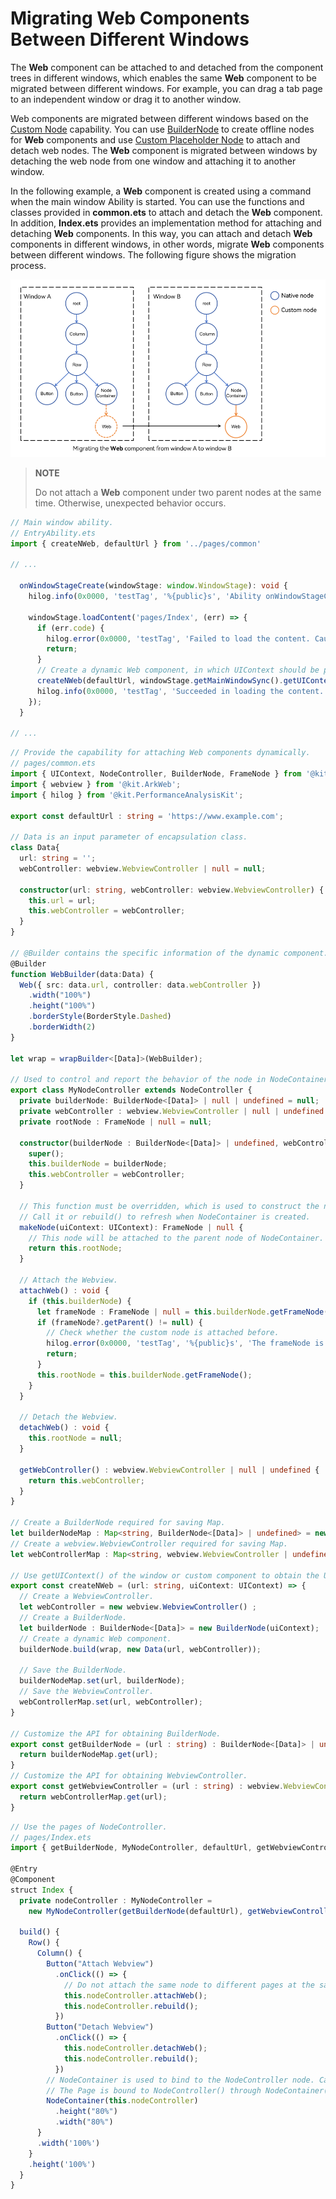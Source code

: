 # Migrating Web Components Between Different Windows

The **Web** component can be attached to and detached from the component trees in different windows, which enables the same **Web** component to be migrated between different windows. For example, you can drag a tab page to an independent window or drag it to another window.

Web components are migrated between different windows based on the [Custom Node](../ui/arkts-user-defined-node.md) capability. You can use [BuilderNode](../ui/arkts-user-defined-arktsNode-builderNode.md) to create offline nodes for **Web** components and use [Custom Placeholder Node](../ui/arkts-user-defined-place-holder.md) to attach and detach web nodes. The **Web** component is migrated between windows by detaching the web node from one window and attaching it to another window.

In the following example, a **Web** component is created using a command when the main window Ability is started. You can use the functions and classes provided in **common.ets** to attach and detach the **Web** component. In addition, **Index.ets** provides an implementation method for attaching and detaching **Web** components. In this way, you can attach and detach **Web** components in different windows, in other words, migrate **Web** components between different windows. The following figure shows the migration process.

![Example of Migrating Web Components](./figures/web-component-migrate_en.png)

> **NOTE**
>
> Do not attach a **Web** component under two parent nodes at the same time. Otherwise, unexpected behavior occurs.

```ts
// Main window ability.
// EntryAbility.ets
import { createNWeb, defaultUrl } from '../pages/common'

// ...

  onWindowStageCreate(windowStage: window.WindowStage): void {
    hilog.info(0x0000, 'testTag', '%{public}s', 'Ability onWindowStageCreate');

    windowStage.loadContent('pages/Index', (err) => {
      if (err.code) {
        hilog.error(0x0000, 'testTag', 'Failed to load the content. Cause: %{public}s', JSON.stringify(err) ?? '');
        return;
      }
      // Create a dynamic Web component, in which UIContext should be passed. (The component can be created at any time after loadContent() is called, and only one Web component is created for the application.)
      createNWeb(defaultUrl, windowStage.getMainWindowSync().getUIContext());
      hilog.info(0x0000, 'testTag', 'Succeeded in loading the content.');
    });
  }

// ...
```

```ts
// Provide the capability for attaching Web components dynamically.
// pages/common.ets
import { UIContext, NodeController, BuilderNode, FrameNode } from '@kit.ArkUI';
import { webview } from '@kit.ArkWeb';
import { hilog } from '@kit.PerformanceAnalysisKit';

export const defaultUrl : string = 'https://www.example.com';

// Data is an input parameter of encapsulation class.
class Data{
  url: string = '';
  webController: webview.WebviewController | null = null;

  constructor(url: string, webController: webview.WebviewController) {
    this.url = url;
    this.webController = webController;
  }
}

// @Builder contains the specific information of the dynamic component.
@Builder
function WebBuilder(data:Data) {
  Web({ src: data.url, controller: data.webController })
    .width("100%")
    .height("100%")
    .borderStyle(BorderStyle.Dashed)
    .borderWidth(2)
}

let wrap = wrapBuilder<[Data]>(WebBuilder);

// Used to control and report the behavior of the node in NodeContainer. This function must be used together with NodeContainer.
export class MyNodeController extends NodeController {
  private builderNode: BuilderNode<[Data]> | null | undefined = null;
  private webController : webview.WebviewController | null | undefined = null;
  private rootNode : FrameNode | null = null;

  constructor(builderNode : BuilderNode<[Data]> | undefined, webController : webview.WebviewController | undefined) {
    super();
    this.builderNode = builderNode;
    this.webController = webController;
  }

  // This function must be overridden, which is used to construct the number of nodes, return the nodes and attach them to NodeContainer.
  // Call it or rebuild() to refresh when NodeContainer is created.
  makeNode(uiContext: UIContext): FrameNode | null {
    // This node will be attached to the parent node of NodeContainer.
    return this.rootNode;
  }

  // Attach the Webview.
  attachWeb() : void {
    if (this.builderNode) {
      let frameNode : FrameNode | null = this.builderNode.getFrameNode();
      if (frameNode?.getParent() != null) {
        // Check whether the custom node is attached before.
        hilog.error(0x0000, 'testTag', '%{public}s', 'The frameNode is already attached');
        return;
      }
      this.rootNode = this.builderNode.getFrameNode();
    }
  }

  // Detach the Webview.
  detachWeb() : void {
    this.rootNode = null;
  }

  getWebController() : webview.WebviewController | null | undefined {
    return this.webController;
  }
}

// Create a BuilderNode required for saving Map.
let builderNodeMap : Map<string, BuilderNode<[Data]> | undefined> = new Map();
// Create a webview.WebviewController required for saving Map.
let webControllerMap : Map<string, webview.WebviewController | undefined> = new Map();

// Use getUIContext() of the window or custom component to obtain the UIContext object required for initialization.
export const createNWeb = (url: string, uiContext: UIContext) => {
  // Create a WebviewController.
  let webController = new webview.WebviewController() ;
  // Create a BuilderNode.
  let builderNode : BuilderNode<[Data]> = new BuilderNode(uiContext);
  // Create a dynamic Web component.
  builderNode.build(wrap, new Data(url, webController));

  // Save the BuilderNode.
  builderNodeMap.set(url, builderNode);
  // Save the WebviewController.
  webControllerMap.set(url, webController);
}

// Customize the API for obtaining BuilderNode.
export const getBuilderNode = (url : string) : BuilderNode<[Data]> | undefined => {
  return builderNodeMap.get(url);
}
// Customize the API for obtaining WebviewController.
export const getWebviewController = (url : string) : webview.WebviewController | undefined => {
  return webControllerMap.get(url);
}

```

```ts
// Use the pages of NodeController.
// pages/Index.ets
import { getBuilderNode, MyNodeController, defaultUrl, getWebviewController } from "./common"

@Entry
@Component
struct Index {
  private nodeController : MyNodeController =
    new MyNodeController(getBuilderNode(defaultUrl), getWebviewController(defaultUrl));

  build() {
    Row() {
      Column() {
        Button("Attach Webview")
          .onClick(() => {
            // Do not attach the same node to different pages at the same time.
            this.nodeController.attachWeb();
            this.nodeController.rebuild();
          })
        Button("Detach Webview")
          .onClick(() => {
            this.nodeController.detachWeb();
            this.nodeController.rebuild();
          })
        // NodeContainer is used to bind to the NodeController node. Calling rebuild() triggers makeNode().
        // The Page is bound to NodeController() through NodeContainer(). As a result, the dynamic component page is successfully displayed.
        NodeContainer(this.nodeController)
          .height("80%")
          .width("80%")
      }
      .width('100%')
    }
    .height('100%')
  }
}

```
